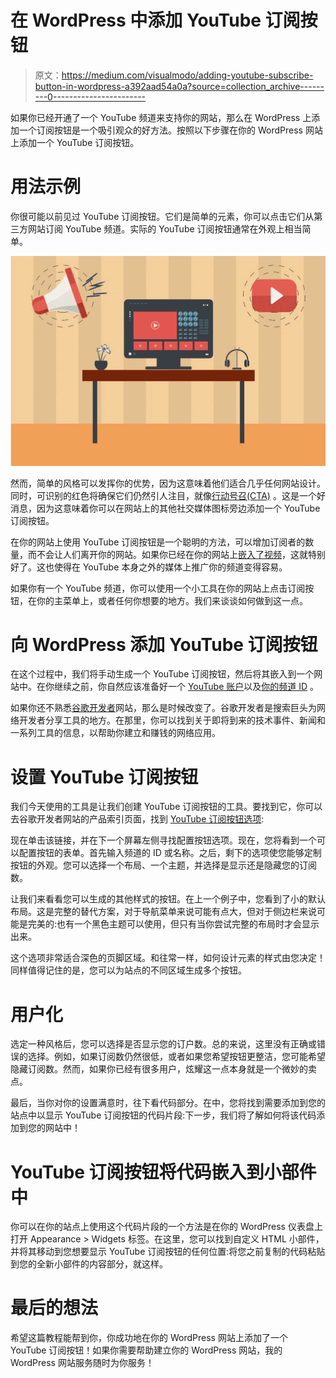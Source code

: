 # 在 WordPress 中添加 YouTube 订阅按钮

> 原文：<https://medium.com/visualmodo/adding-youtube-subscribe-button-in-wordpress-a392aad54a0a?source=collection_archive---------0----------------------->

如果你已经开通了一个 YouTube 频道来支持你的网站，那么在 WordPress 上添加一个订阅按钮是一个吸引观众的好方法。按照以下步骤在你的 WordPress 网站上添加一个 YouTube 订阅按钮。

# 用法示例

你很可能以前见过 YouTube 订阅按钮。它们是简单的元素，你可以点击它们从第三方网站订阅 YouTube 频道。实际的 YouTube 订阅按钮通常在外观上相当简单。

![](img/fa840911b993fa9583fe018fbbe03d5a.png)

然而，简单的风格可以发挥你的优势，因为这意味着他们适合几乎任何网站设计。同时，可识别的红色将确保它们仍然引人注目，就像[行动号召(CTA)](https://en.wikipedia.org/wiki/Call_to_action) 。这是一个好消息，因为这意味着你可以在网站上的其他社交媒体图标旁边添加一个 YouTube 订阅按钮。

在你的网站上使用 YouTube 订阅按钮是一个聪明的方法，可以增加订阅者的数量，而不会让人们离开你的网站。如果你已经在你的网站上[嵌入了视频](https://visualmodo.com/adding-youtube-videos-to-wordpress/)，这就特别好了。这也使得在 YouTube 本身之外的媒体上推广你的频道变得容易。

如果你有一个 YouTube 频道，你可以使用一个小工具在你的网站上点击订阅按钮，在你的主菜单上，或者任何你想要的地方。我们来谈谈如何做到这一点。

# 向 WordPress 添加 YouTube 订阅按钮

在这个过程中，我们将手动生成一个 YouTube 订阅按钮，然后将其嵌入到一个网站中。在你继续之前，你自然应该准备好一个 [YouTube 账户](https://www.youtube.com/account)以及[你的频道 ID](https://support.google.com/youtube/answer/3250431?hl=en) 。

如果你还不熟悉[谷歌开发者](https://developers.google.com/)网站，那么是时候改变了。谷歌开发者是搜索巨头为网络开发者分享工具的地方。在那里，你可以找到关于即将到来的技术事件、新闻和一系列工具的信息，以帮助你建立和赚钱的网络应用。

# 设置 YouTube 订阅按钮

我们今天使用的工具是让我们创建 YouTube 订阅按钮的工具。要找到它，你可以去谷歌开发者网站的产品索引页面，找到 [YouTube 订阅按钮选项](https://developers.google.com/youtube/youtube_subscribe_button):

现在单击该链接，并在下一个屏幕左侧寻找配置按钮选项。现在，您将看到一个可以配置按钮的表单。首先输入频道的 ID 或名称。之后，剩下的选项使您能够定制按钮的外观。您可以选择一个布局、一个主题，并选择是显示还是隐藏您的订阅数。

让我们来看看您可以生成的其他样式的按钮。在上一个例子中，您看到了小的默认布局。这是完整的替代方案，对于导航菜单来说可能有点大，但对于侧边栏来说可能是完美的:也有一个黑色主题可以使用，但只有当你尝试完整的布局时才会显示出来。

这个选项非常适合深色的页脚区域。和往常一样，如何设计元素的样式由您决定！同样值得记住的是，您可以为站点的不同区域生成多个按钮。

# 用户化

选定一种风格后，您可以选择是否显示您的订户数。总的来说，这里没有正确或错误的选择。例如，如果订阅数仍然很低，或者如果您希望按钮更整洁，您可能希望隐藏订阅数。然而，如果你已经有很多用户，炫耀这一点本身就是一个微妙的卖点。

最后，当你对你的设置满意时，往下看代码部分。在中，您将找到需要添加到您的站点中以显示 YouTube 订阅按钮的代码片段:下一步，我们将了解如何将该代码添加到您的网站中！

# YouTube 订阅按钮将代码嵌入到小部件中

你可以在你的站点上使用这个代码片段的一个方法是在你的 WordPress 仪表盘上打开 Appearance > Widgets 标签。在这里，您可以找到自定义 HTML 小部件，并将其移动到您想要显示 YouTube 订阅按钮的任何位置:将您之前复制的代码粘贴到您的全新小部件的内容部分，就这样。

# 最后的想法

希望这篇教程能帮到你，你成功地在你的 WordPress 网站上添加了一个 YouTube 订阅按钮！如果你需要帮助建立你的 WordPress 网站，我的 WordPress 网站服务随时为你服务！